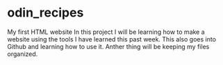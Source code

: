 # odin_recipes
My first HTML website
In this project I will be learning how to make a website using the tools I have learned this past week. This also goes into Github and learning how to use it. Anther thing will be keeping my files organized. 
